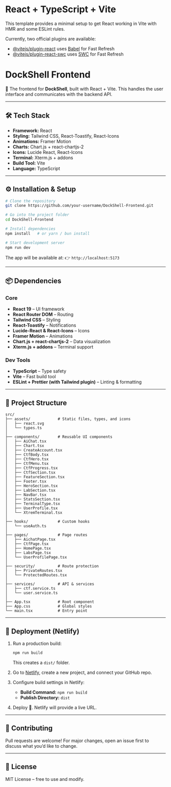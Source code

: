 # React + TypeScript + Vite

This template provides a minimal setup to get React working in Vite with HMR and some ESLint rules.

Currently, two official plugins are available:

- [@vitejs/plugin-react](https://github.com/vitejs/vite-plugin-react/blob/main/packages/plugin-react) uses [Babel](https://babeljs.io/) for Fast Refresh
- [@vitejs/plugin-react-swc](https://github.com/vitejs/vite-plugin-react/blob/main/packages/plugin-react-swc) uses [SWC](https://swc.rs/) for Fast Refresh

# DockShell Frontend

🚀 The frontend for **DockShell**, built with React + Vite.
This handles the user interface and communicates with the backend API.

---

## 🛠️ Tech Stack

* **Framework:** React
* **Styling:** Tailwind CSS, React-Toastify, React-Icons
* **Animations:** Framer Motion
* **Charts:** Chart.js + react-chartjs-2
* **Icons:** Lucide React, React-Icons
* **Terminal:** Xterm.js + addons
* **Build Tool:** Vite
* **Language:** TypeScript

---

## ⚙️ Installation & Setup

```bash
# Clone the repository
git clone https://github.com/your-username/DockShell-Frontend.git

# Go into the project folder
cd DockShell-Frontend

# Install dependencies
npm install   # or yarn / bun install

# Start development server
npm run dev
```

The app will be available at:
👉 `http://localhost:5173`

---

## 📦 Dependencies

### Core

* **React 19** – UI framework
* **React Router DOM** – Routing
* **Tailwind CSS** – Styling
* **React-Toastify** – Notifications
* **Lucide-React & React-Icons** – Icons
* **Framer Motion** – Animations
* **Chart.js + react-chartjs-2** – Data visualization
* **Xterm.js + addons** – Terminal support

### Dev Tools

* **TypeScript** – Type safety
* **Vite** – Fast build tool
* **ESLint + Prettier (with Tailwind plugin)** – Linting & formatting

---

## 📂 Project Structure

```
src/
├── assets/            # Static files, types, and icons
│   ├── react.svg
│   └── types.ts
│
├── components/        # Reusable UI components
│   ├── AiChat.tsx
│   ├── Chart.tsx
│   ├── CreateAccount.tsx
│   ├── CtfBody.tsx
│   ├── CtfHero.tsx
│   ├── CtfMenu.tsx
│   ├── CtfProgress.tsx
│   ├── CtfSection.tsx
│   ├── FeatureSection.tsx
│   ├── Footer.tsx
│   ├── HeroSection.tsx
│   ├── LabSection.tsx
│   ├── NavBar.tsx
│   ├── StatsSection.tsx
│   ├── TerminalType.tsx
│   ├── UserProfile.tsx
│   └── XtremTerminal.tsx
│
├── hooks/             # Custom hooks
│   └── useAuth.ts
│
├── pages/             # Page routes
│   ├── AichatPage.tsx
│   ├── CtfPage.tsx
│   ├── HomePage.tsx
│   ├── LabsPage.tsx
│   └── UserProfilePage.tsx
│
├── security/          # Route protection
│   ├── PrivateRoutes.tsx
│   └── ProtectedRoutes.tsx
│
├── services/          # API & services
│   ├── ctf.service.ts
│   └── user.service.ts
│
├── App.tsx            # Root component
├── App.css            # Global styles
└── main.tsx           # Entry point
```

---

## 🚀 Deployment (Netlify)

1. Run a production build:

   ```bash
   npm run build
   ```

   This creates a `dist/` folder.

2. Go to [Netlify](https://app.netlify.com/), create a new project, and connect your GitHub repo.

3. Configure build settings in Netlify:

   * **Build Command:** `npm run build`
   * **Publish Directory:** `dist`

4. Deploy 🚀. Netlify will provide a live URL.

---

## 🤝 Contributing

Pull requests are welcome! For major changes, open an issue first to discuss what you’d like to change.

---

## 📜 License

MIT License – free to use and modify.

